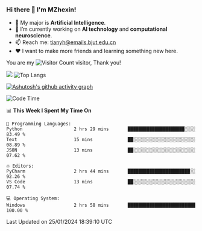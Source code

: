 ### Hi there 👋 I'm MZhexin!

- 💬 My major is **Artificial Intelligence**.
- 🔭 I’m currently working on **AI technology** and **computational neuroscience**.
- 📫 Reach me: <tianyh@emails.bjut.edu.cn> 
- :heart: I want to make more friends and learning something new here.

You are my ![Visitor Count](https://profile-counter.glitch.me/MZhexin/count.svg) visitor, Thank you!

 ![](https://github-readme-stats.vercel.app/api?username=MZhexin&show_icons=true&theme=transparent) ![Top Langs](https://github-readme-stats.vercel.app/api/top-langs/?username=MZhexin&layout=compact&theme=tokyonight) 

[![Ashutosh's github activity graph](https://github-readme-activity-graph.vercel.app/graph?username=MZhexin)](https://github.com/ashutosh00710/github-readme-activity-graph)



<!--START_SECTION:waka-->
![Code Time](http://img.shields.io/badge/Code%20Time-183%20hrs%2057%20mins-blue)

📊 **This Week I Spent My Time On** 

```text
💬 Programming Languages: 
Python                   2 hrs 29 mins       █████████████████████░░░░   83.49 % 
Text                     15 mins             ██░░░░░░░░░░░░░░░░░░░░░░░   08.89 % 
JSON                     13 mins             ██░░░░░░░░░░░░░░░░░░░░░░░   07.62 % 

🔥 Editors: 
PyCharm                  2 hrs 44 mins       ███████████████████████░░   92.26 % 
VS Code                  13 mins             ██░░░░░░░░░░░░░░░░░░░░░░░   07.74 % 

💻 Operating System: 
Windows                  2 hrs 58 mins       █████████████████████████   100.00 % 
```


 Last Updated on 25/01/2024 18:39:10 UTC
<!--END_SECTION:waka-->


